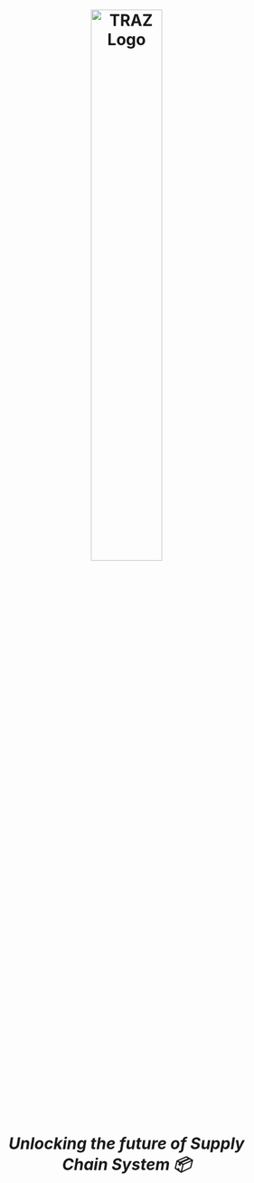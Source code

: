<h1 align="center">
  <img src="https://github.com/TharunBalaji2004/vashisht-ldi-hackos/assets/95350584/5eb57991-768e-433f-a602-1e19293eae18" alt="TRAZ Logo" width="50%" height="50%" />
  <div>
    <h5>Unlocking the future of Supply Chain System 📦</h5>
  </div>
</h1>
